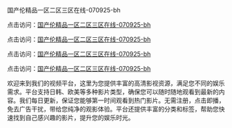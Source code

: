 国产伦精品一区二区三区在线-070925-bh

点击访问：<a href="https://heiliao2dmwwy.pages.dev">国产伦精品一区二区三区在线-070925-bh</a>

点击访问：<a href="https://heiliaoll4qsx.pages.dev">国产伦精品一区二区三区在线-070925-bh</a>

点击访问：<a href="https://heiliaowzu4ur.pages.dev">国产伦精品一区二区三区在线-070925-bh</a>

点击访问：<a href="https://heiliaozj3tjd.pages.dev">国产伦精品一区二区三区在线-070925-bh</a>

欢迎来到我们的视频平台，这里为您提供丰富的高清影视资源，满足您不同的娱乐需求。平台支持日韩、欧美等多种影片类型，确保您可以随时随地观看到最新的内容。我们每日更新，保证您能够第一时间观看到热门影片。无需注册，点击即播，免去广告干扰，带给您纯净的观影体验。平台还提供丰富的分类和标签，帮助您快速找到自己感兴趣的影片，提升您的娱乐时光。

<span style="display:none;">[Canonical link](https://github.com/dungchetnha20250709/viv4 ）</span>
